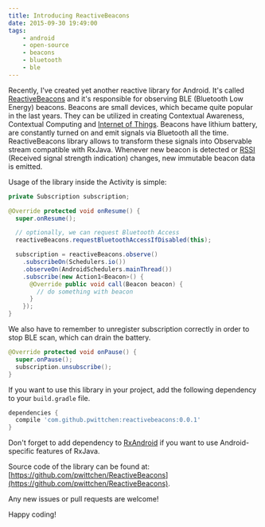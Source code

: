 ```yaml
---
title: Introducing ReactiveBeacons
date: 2015-09-30 19:49:00
tags:
	- android
	- open-source
	- beacons
	- bluetooth
	- ble
---
```


Recently, I've created yet another reactive library for Android. It's called [ReactiveBeacons](https://github.com/pwittchen/ReactiveBeacons) and it's responsible for observing BLE (Bluetooth Low Energy) beacons. Beacons are small devices, which became quite popular in the last years. They can be utilized in creating Contextual Awareness, Contextual Computing and [Internet of Things](https://en.wikipedia.org/wiki/Internet_of_Things). Beacons have lithium battery, are constantly turned on and emit signals via Bluetooth all the time. ReactiveBeacons library allows to transform these signals into Observable stream compatible with RxJava. Whenever new beacon is detected or [RSSI](https://en.wikipedia.org/wiki/Received_signal_strength_indication) (Received signal strength indication) changes, new immutable beacon data is emitted. 

Usage of the library inside the Activity is simple: 

```java
private Subscription subscription;

@Override protected void onResume() {
  super.onResume();

  // optionally, we can request Bluetooth Access
  reactiveBeacons.requestBluetoothAccessIfDisabled(this);

  subscription = reactiveBeacons.observe()
    .subscribeOn(Schedulers.io())
    .observeOn(AndroidSchedulers.mainThread())
    .subscribe(new Action1<Beacon>() {
      @Override public void call(Beacon beacon) {
        // do something with beacon
      }
    });
} 
```

We also have to remember to unregister subscription correctly in order to stop BLE scan, which can drain the battery.

```java
@Override protected void onPause() {
  super.onPause();
  subscription.unsubscribe();
}

```

If you want to use this library in your project, add the following dependency to your `build.gradle` file.

```gradle
dependencies {
  compile 'com.github.pwittchen:reactivebeacons:0.0.1'
}
```

Don't forget to add dependency to [RxAndroid](https://github.com/ReactiveX/RxAndroid) if you want to use Android-specific features of RxJava. 

Source code of the library can be found at: [https://github.com/pwittchen/ReactiveBeacons](https://github.com/pwittchen/ReactiveBeacons). 

Any new issues or pull requests are welcome! 

Happy coding!